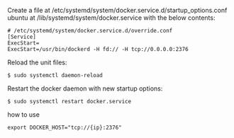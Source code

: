 Create a file at /etc/systemd/system/docker.service.d/startup_options.conf 
ubuntu at /lib/systemd/system/docker.service
with the below contents:
```
# /etc/systemd/system/docker.service.d/override.conf
[Service]
ExecStart=
ExecStart=/usr/bin/dockerd -H fd:// -H tcp://0.0.0.0:2376
```
Reload the unit files:
```
$ sudo systemctl daemon-reload
```
Restart the docker daemon with new startup options:
```
$ sudo systemctl restart docker.service
```

how to use
```
export DOCKER_HOST="tcp://{ip}:2376"
```